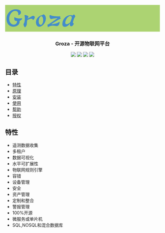 <p align="center">
    <img src="doc/groza.png" alt="Groza">
</p>
<h3 align="center">Groza - 开源物联网平台</h3>
<p align="center">
    <a href="https://travis-ci.org/dreamans/syncd"><img src="https://travis-ci.org/dreamans/syncd.svg?branch=master" /></a>
    <a href="https://godoc.org/github.com/dreamans/syncd"><img src="https://godoc.org/github.com/dreamans/syncd?status.svg" /></a>
    <a href="https://github.com/dreamans/syncd/blob/master/LICENSE"><img src="https://img.shields.io/badge/license-MIT-000000.svg" /></a>
    <a href="https://github.com/dreamans/syncd/issues"><img src="http://isitmaintained.com/badge/open/dreamans/syncd.svg" /></a>

## 目录

- [特性](#特性)
- [原理](#原理)
- [安装](#安装)
- [使用](#使用)
- [帮助](#帮助)
- [授权](#授权)



## 特性

- 遥测数据收集
- 多租户
- 数据可视化
- 水平可扩展性
- 物联网规则引擎
- 容错
- 设备管理
- 安全
- 资产管理
- 定制和整合
- 警报管理
- 100%开源
- 微服务或单片机
- SQL,NOSQL和混合数据库